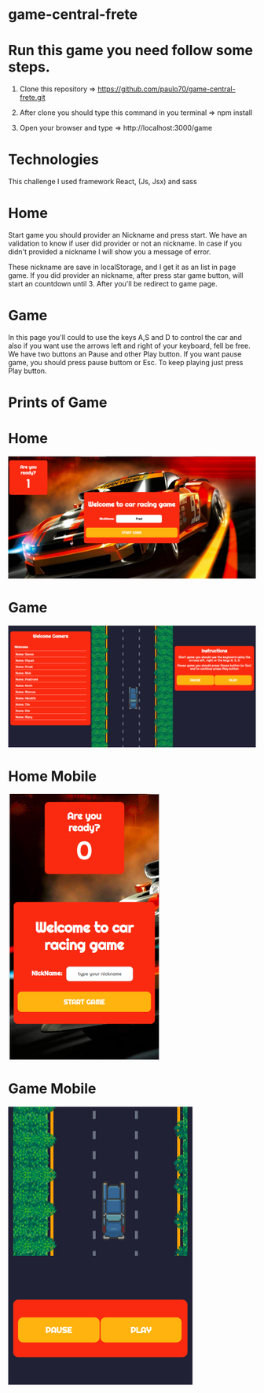 # game-central-frete

# Run this game you need follow some steps. 

1) Clone this repository => https://github.com/paulo70/game-central-frete.git

2) After clone you should type this command in you terminal => npm install

3) Open your browser and type => http://localhost:3000/game

# Technologies
This challenge I used framework React, (Js, Jsx) and sass

# Home
Start game you should provider an Nickname and press start. We have an validation to know if user did provider or not an nickname.
In case if you didn't provided a nickname I will show you a message of error.

These nickname are save in localStorage, and I get it as an list in page game.
If you did provider an nickname, after press star game button, will start an countdown until 3. After you'll be redirect to game page.

# Game
In this page you'll could to use the keys A,S and D to control the car and also if you want use the arrows left and right of your keyboard, fell be free. 
We have two buttons an Pause and other Play button. If you want pause game, you should press pause buttom or Esc. To keep playing just press Play button.

# Prints of Game
 
# Home

![Alt text](/src/assets/images/home.png?raw=true "Desktop screen")

# Game

![Alt text](/src/assets/images/game.png?raw=true "Desktop screen")

# Home Mobile

![Alt text](/src/assets/images/home-mobile.png?raw=true "Desktop screen")

# Game Mobile

![Alt text](/src/assets/images/game-mobile.png?raw=true "Desktop screen")
 
